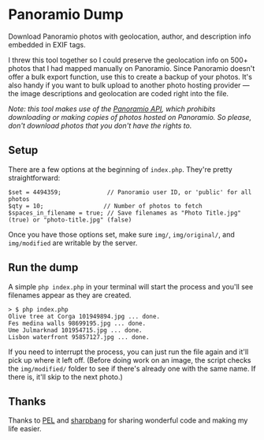 Panoramio Dump
==============

Download Panoramio photos with geolocation, author, and description info embedded in EXIF tags.

I threw this tool together so I could preserve the geolocation info on 500+ photos that I had mapped manually on Panoramio. Since Panoramio doesn't offer a bulk export function, use this to create a backup of your photos. It's also handy if you want to bulk upload to another photo hosting provider &mdash; the image descriptions and geolocation are coded right into the file.

*Note: this tool makes use of the [Panoramio API](http://www.panoramio.com/api/terms.html), which prohibits downloading or making copies of photos hosted on Panoramio. So please, don't download photos that you don't have the rights to.*

Setup
-------

There are a few options at the beginning of `index.php`. They're pretty straightforward:

    $set = 4494359;             // Panoramio user ID, or 'public' for all photos
    $qty = 10;                 // Number of photos to fetch
    $spaces_in_filename = true; // Save filenames as "Photo Title.jpg" (true) or "photo-title.jpg" (false)

Once you have those options set, make sure `img/`, `img/original/`, and `img/modified` are writable by the server.

Run the dump
------------

A simple `php index.php` in your terminal will start the process and you'll see filenames appear as they are created.

    > $ php index.php 
    Olive tree at Corga 101949894.jpg ... done.
    Fes medina walls 98699195.jpg ... done.
    Ume Julmarknad 101954715.jpg ... done.
    Lisbon waterfront 95857127.jpg ... done.

If you need to interrupt the process, you can just run the file again and it'll pick up where it left off. (Before doing work on an image, the script checks the `img/modified/` folder to see if there's already one with the same name. If there is, it'll skip to the next photo.)

Thanks
------

Thanks to [PEL](http://lsolesen.github.io/pel/) and [sharpbang](http://sharpbang.wordpress.com/2013/08/18/adding-exif-data-using-php/) for sharing wonderful code and making my life easier.
